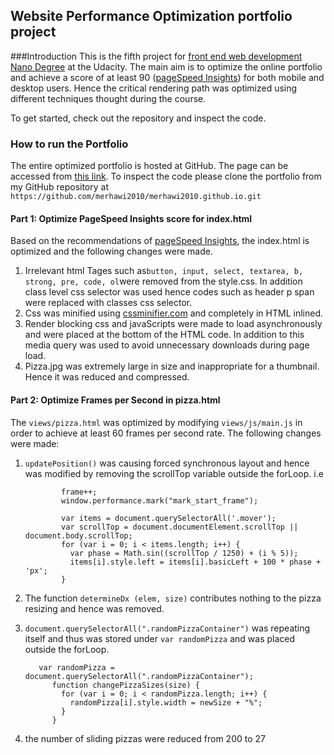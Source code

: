 ## Website Performance Optimization portfolio project

###Introduction 
This is the fifth project for [front end web development Nano Degree](https://www.udacity.com/course/front-end-web-developer-nanodegree--nd001) at the Udacity. The main aim is to optimize the online portfolio and achieve a score of at least 90 ([pageSpeed Insights](https://developers.google.com/speed/pagespeed/insights/)) for both mobile and desktop users. Hence the critical rendering path was optimized using different techniques thought during the course.

To get started, check out the repository and inspect the code.

### How to run the Portfolio 
The entire optimized portfolio is hosted at GitHub. The page can be accessed from [this link](https://merhawi2010.github.io). To inspect the code please clone the portfolio from my GitHub repository at  ```https://github.com/merhawi2010/merhawi2010.github.io.git```


#### Part 1: Optimize PageSpeed Insights score for index.html
Based on the recommendations of [pageSpeed Insights](https://developers.google.com/speed/pagespeed/insights/), the index.html is optimized and the following changes were made.
1.	Irrelevant html Tages such as``` button, input, select, textarea, b, strong, pre, code, ol ```were removed from the style.css. In addition class level css selector was used hence codes such as header p span were replaced with classes css selector. 
2.	Css was minified using [cssminifier.com](https://cssminifier.com/) and completely in HTML inlined.
3.	Render blocking css and javaScripts were made to load asynchronously and were placed at the bottom of the HTML code. In addition to this media query was used to avoid unnecessary downloads during page load.
4.	Pizza.jpg was extremely large in size and inappropriate for a thumbnail. Hence it was reduced and compressed.

#### Part 2: Optimize Frames per Second in pizza.html
The ```views/pizza.html``` was optimized by modifying ```views/js/main.js``` in order to achieve at least 60 frames per second rate. The following changes were made:

1.	```updatePosition()``` was causing forced synchronous layout and hence was modified by removing the scrollTop variable outside the  forLoop. i.e
      ```     function updatePositions() {
              frame++;
              window.performance.mark("mark_start_frame");

              var items = document.querySelectorAll('.mover');
              var scrollTop = document.documentElement.scrollTop || document.body.scrollTop;
              for (var i = 0; i < items.length; i++) {
                var phase = Math.sin((scrollTop / 1250) + (i % 5));
                items[i].style.left = items[i].basicLeft + 100 * phase + 'px';
              }
      ```


2.	The function ```determineDx (elem, size)``` contributes nothing to the pizza resizing and hence was removed. 
3.	```document.querySelectorAll(".randomPizzaContainer")``` was repeating itself and thus was stored under ```var randomPizza``` and was placed outside the forLoop.

           var randomPizza = document.querySelectorAll(".randomPizzaContainer");
              function changePizzaSizes(size) {
                for (var i = 0; i < randomPizza.length; i++) {
                  randomPizza[i].style.width = newSize + "%";
                }
              }
         
4.	the number of sliding pizzas were reduced from 200 to 27
